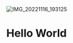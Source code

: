 ![IMG_20221116_193125](https://user-images.githubusercontent.com/118387887/202266608-602cfa5d-b713-4ff6-94a7-b8005fb37c4f.jpg)
# Hello World
